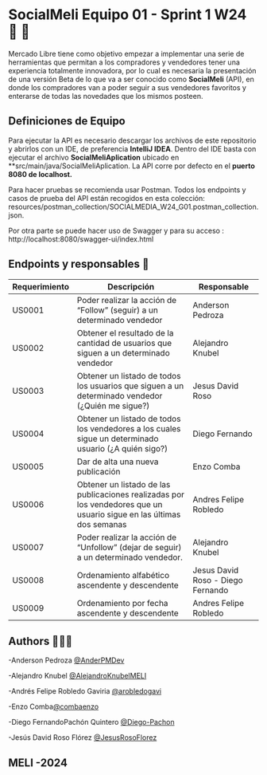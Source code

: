 
# SocialMeli Equipo 01 - Sprint 1 W24 👥 🤝

Mercado Libre tiene como objetivo empezar a implementar una serie de herramientas que permitan a los compradores y vendedores tener una experiencia totalmente innovadora,  por lo cual es necesaria la presentación de una versión Beta de lo que va a ser conocido como **SocialMeli** (API), en donde los compradores van a poder seguir a sus vendedores favoritos y enterarse de todas las novedades que los mismos posteen.

## Definiciones de Equipo 

Para ejecutar la API es necesario descargar los archivos de este repositorio y abrirlos con un IDE, de preferencia **IntelliJ IDEA**. Dentro del IDE basta con ejecutar el archivo **SocialMeliAplication** ubicado en **src/main/java/SocialMeliAplication. La API corre por defecto en el **puerto 8080 de localhost.**

Para hacer pruebas se recomienda usar Postman. Todos los endpoints y casos de prueba del API están recogidos en esta colección: resources/postman_collection/SOCIALMEDIA_W24_G01.postman_collection.json.

Por otra parte se puede hacer uso de Swagger y para su acceso : http://localhost:8080/swagger-ui/index.html

## Endpoints y responsables 📍

| Requerimiento | Descripción                                                                                                           | Responsable	|
|---------------|-----------------------------------------------------------------------------------------------------------------------|---------------|
| US0001        | Poder realizar la acción de “Follow” (seguir) a un determinado vendedor                                               | Anderson Pedroza        	|
| US0002        | Obtener el resultado de la cantidad de usuarios que siguen a un determinado vendedor                                  | Alejandro Knubel       	|
| US0003        | Obtener un listado de todos los usuarios que siguen a un determinado vendedor (¿Quién me sigue?)                      | Jesus David Roso       	|
| US0004        | Obtener  un listado de todos los vendedores a los cuales sigue un determinado usuario (¿A quién sigo?)                | Diego Fernando 		 	|
| US0005        | Dar de alta una nueva publicación                                                                                     | Enzo Comba		 	|
| US0006        | Obtener un listado de las publicaciones realizadas por los vendedores que un usuario sigue en las últimas dos semanas | Andres Felipe Robledo		 	|
| US0007        | Poder realizar la acción de “Unfollow” (dejar de seguir) a un determinado vendedor.                                   |    Alejandro Knubel     	|
| US0008        | Ordenamiento alfabético ascendente y descendente                                                                      | Jesus David Roso  - Diego Fernando      	|
| US0009        | Ordenamiento por fecha ascendente y descendente                                                                       | Andres Felipe Robledo       	|




## Authors 👨🏻‍💻
-Anderson Pedroza [@AnderPMDev](https://github.com/AnderPMDev)

-Alejandro Knubel [@AlejandroKnubelMELI](https://github.com/AlejandroKnubelMELI)

-Andrés Felipe Robledo Gaviria [@arobledogavi](https://github.com/arobledogavi)

-Enzo Comba[@combaenzo](https://github.com/combaenzo)

-Diego FernandoPachón Quintero [@Diego-Pachon](https://github.com/Diego-Pachon)

-Jesús David Roso Flórez [@JesusRosoFlorez](https://github.com/JesusRosoFlorez)


## MELI -2024



